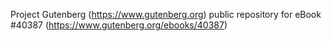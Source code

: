 Project Gutenberg (https://www.gutenberg.org) public repository for eBook #40387 (https://www.gutenberg.org/ebooks/40387)
